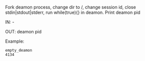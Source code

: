 Fork deamon process, change dir to /, change session id, close stdin|stdout|stderr, run while(true){} in deamon.
Print deamon pid


IN: -

OUT: deamon pid

Example:
```
empty_deamon
4134

```
